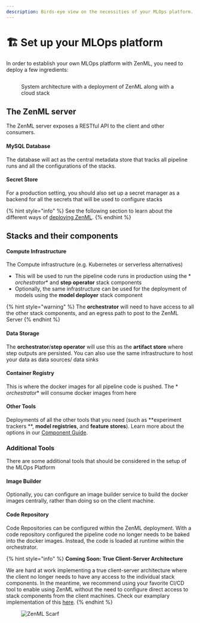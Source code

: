 ```yaml
---
description: Birds-eye view on the necessities of your MLOps platform.
---
```


# 🏗 Set up your MLOps platform

In order to establish your own MLOps platform with ZenML, you need to deploy a
few ingredients:

<figure><img src="../../.gitbook/assets/SystemArchitecture.png" alt=""><figcaption><p>System architecture with a deployment of ZenML along with a cloud stack</p></figcaption></figure>

## The ZenML server

The ZenML server exposes a RESTful API to the client and other consumers.

#### **MySQL** **Database**

The database will act as the central metadata store that tracks all pipeline
runs and all the configurations of the
stacks.

#### Secret Store

For a production setting, you should also set up a secret manager as a backend
for all the secrets that will be used to
configure stacks

{% hint style="info" %}
See the following section to learn about the different ways
of [deploying ZenML](deploy-zenml/deploy-zenml.md).
{% endhint %}

## Stacks and their components

#### Compute Infrastructure

The Compute infrastructure (e.g. Kubernetes or serverless alternatives)

* This will be used to run the pipeline code runs in production using the *
  *orchestrator** and **step operator** stack
  components
* Optionally, the same infrastructure can be used for the deployment of models
  using the **model deployer** stack
  component

{% hint style="warning" %}
The **orchestrator** will need to have access to all the other stack components,
and an egress path to post to the ZenML
Server
{% endhint %}

#### Data Storage

The **orchestrator**/**step operator** will use this as the **artifact store**
where step outputs are persisted. You can
also use the same infrastructure to host your data as data sources/ data sinks

#### Container Registry

This is where the docker images for all pipeline code is pushed. The *
*orchestrator** will consume docker images from
here

#### Other Tools

Deployments of all the other tools that you need (such as **experiment trackers
**, **model registries**, and **feature
stores**). Learn more about the options in
our [Component Guide](../../user-guide/component-guide/component-guide.md).

### Additional Tools

There are some additional tools that should be considered in the setup of the
MLOps Platform

#### Image Builder

Optionally, you can configure an image builder service to build the docker
images centrally, rather than doing so on the
client machine.

#### Code Repository

Code Repositories can be configured within the ZenML deployment. With a code
repository configured the pipeline code no
longer needs to be baked into the docker images. Instead, the code is loaded at
runtime within the orchestrator.

{% hint style="info" %}
**Coming Soon: True Client-Server Architecture**

We are hard at work implementing a true client-server architecture where the
client no longer needs to have any access
to the individual stack components. In the meantime, we recommend using your
favorite CI/CD tool to enable using ZenML
without the need to configure direct access to stack components from the client
machines. Check our examplary implementation of this 
[here](https://github.com/zenml-io/zenml-gitflow).
{% endhint %}

<!-- For scarf -->
<figure><img alt="ZenML Scarf" referrerpolicy="no-referrer-when-downgrade" src="https://static.scarf.sh/a.png?x-pxid=f0b4f458-0a54-4fcd-aa95-d5ee424815bc" /></figure>
